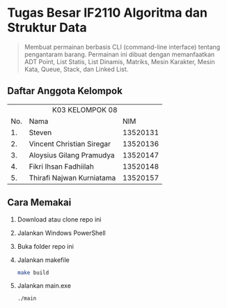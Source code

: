 # Tugas Besar IF2110 Algoritma dan Struktur Data

> Membuat permainan berbasis CLI (command-line interface) tentang pengantaram barang. Permainan ini dibuat dengan memanfaatkan ADT Point, List Statis, List Dinamis, Matriks, Mesin Karakter, Mesin Kata, Queue, Stack, dan Linked List.

## Daftar Anggota Kelompok

<table>

<tr><td colspan = 3 align = "center">K03 KELOMPOK 08</td></tr>
<tr><td>No.</td><td>Nama</td><td>NIM</td></tr>
<tr><td>1.</td><td>Steven</td><td>13520131</td></tr>
<tr><td>2.</td><td>Vincent Christian Siregar</td><td>13520136</td></tr>
<tr><td>3.</td><td>Aloysius Gilang Pramudya</td><td>13520147</td></tr>
<tr><td>4.</td><td>Fikri Ihsan Fadhiilah</td><td>13520148</td></tr>
<tr><td>5.</td><td>Thirafi Najwan Kurniatama</td><td>13520157</td></tr>

</table>

## Cara Memakai

1. Download atau clone repo ini
2. Jalankan Windows PowerShell
3. Buka folder repo ini
4. Jalankan makefile

    ```bash
    make build
    ```
4. Jalankan main.exe

    ```bash
    ./main
    ```

